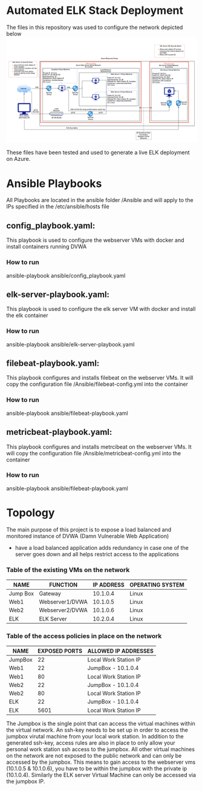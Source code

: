 # Automated ELK Stack Deployment

The files in this repository was used to configure the network depicted below
![ELK Architecture](https://github.com/LuckyML96/ucb-cybersecurity/blob/main/Diagrams/Elk%20Architecture.PNG?raw=true)

These files have been tested and used to generate a live ELK deployment on Azure. 

# Ansible Playbooks
All Playbooks are located in the ansible folder /Ansible and will apply to the IPs specified in the /etc/ansible/hosts file

## config_playbook.yaml:
This playbook is used to configure the webserver VMs with docker and install containers running DVWA

### How to run

ansible-playbook ansible/config_playbook.yaml

## elk-server-playbook.yaml:
This playbook is used to configure the elk server VM with docker and install the elk container

### How to run

ansible-playbook ansible/elk-server-playbook.yaml

## filebeat-playbook.yaml:
This playbook configures and installs filebeat on the webserver VMs. It will copy the configuration file /Ansible/filebeat-config.yml into the container

### How to run

ansible-playbook ansible/filebeat-playbook.yaml

## metricbeat-playbook.yaml:
This playbook configures and installs metrcibeat on the webserver VMs. It will copy the configuration file /Ansible/metricbeat-config.yml into the container

### How to run

ansible-playbook ansible/filebeat-playbook.yaml

# Topology
The main purpose of this project is to expose a load balanced and monitored instance of DVWA (Damn Vulnerable Web Application)
- have a load balanced application adds redundancy in case one of the server goes down and all helps restrict access to the applications

### Table of the existing VMs on the network

| NAME | FUNCTION | IP ADDRESS | OPERATING SYSTEM |
|------|----------|------------|------------------|
|Jump Box| Gateway|10.1.0.4| Linux|
|Web1|Webserver1/DVWA|10.1.0.5|Linux|
|Web2|Webserver2/DVWA|10.1.0.6|Linux|
|ELK|ELK Server|10.2.0.4|Linux|

### Table of the access policies in place on the network

|NAME|EXPOSED PORTS|ALLOWED IP ADDRESSES|
|----|-------------|--------------------|
|JumpBox|22|Local Work Station IP|
|Web1|22|JumpBox - 10.1.0.4|
|Web1|80|Local Work Station IP|
|Web2|22|JumpBox - 10.1.0.4|
|Web2|80|Local Work Station IP|
|ELK|22|JumpBox - 10.1.0.4|
|ELK|5601|Local Work Station IP|

The Jumpbox is the single point that can access the virtual machines within the virtual network. An ssh-key needs to be set up in order to access the jumpbox virutal machine from your local work station. In addition to the generated ssh-key, access rules are also in place to only allow your personal work station ssh access to the jumpbox. All other virtual machines on the network are not exposed to the public network and can only be accessed by the jumpbox. This means to gain access to the webserver vms (10.1.0.5 & 10.1.0.6), you have to be within the jumpbox with the private ip (10.1.0.4). Similarly the ELK server Virtual Machine can only be accessed via the jumpbox IP.
